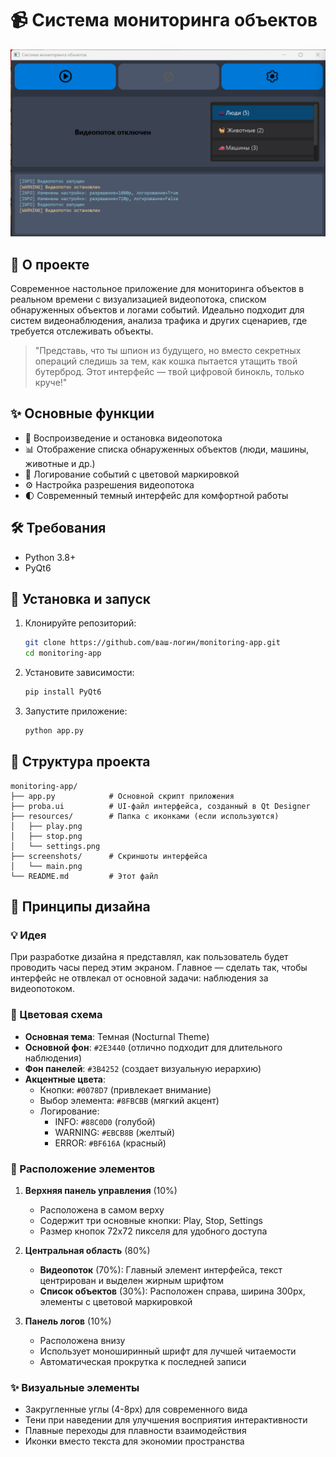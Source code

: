 # 📹 Система мониторинга объектов

![Интерфейс приложения](screenshots/main.png)

## 🌟 О проекте
Современное настольное приложение для мониторинга объектов в реальном времени с визуализацией видеопотока, списком обнаруженных объектов и логами событий. Идеально подходит для систем видеонаблюдения, анализа трафика и других сценариев, где требуется отслеживать объекты.

> "Представь, что ты шпион из будущего, но вместо секретных операций следишь за тем, как кошка пытается утащить твой бутерброд. Этот интерфейс — твой цифровой бинокль, только круче!"

## ✨ Основные функции

- 🎥 Воспроизведение и остановка видеопотока
- 📊 Отображение списка обнаруженных объектов (люди, машины, животные и др.)
- 📝 Логирование событий с цветовой маркировкой
- ⚙️ Настройка разрешения видеопотока
- 🌓 Современный темный интерфейс для комфортной работы

## 🛠 Требования

- Python 3.8+
- PyQt6

## 🚀 Установка и запуск

1. Клонируйте репозиторий:
   ```bash
   git clone https://github.com/ваш-логин/monitoring-app.git
   cd monitoring-app
   ```

2. Установите зависимости:
   ```bash
   pip install PyQt6
   ```

3. Запустите приложение:
   ```bash
   python app.py
   ```

## 📂 Структура проекта

```
monitoring-app/
├── app.py            # Основной скрипт приложения
├── proba.ui          # UI-файл интерфейса, созданный в Qt Designer
├── resources/        # Папка с иконками (если используются)
│   ├── play.png
│   ├── stop.png
│   └── settings.png
├── screenshots/      # Скриншоты интерфейса
│   └── main.png
└── README.md         # Этот файл
```

## 🎨 Принципы дизайна

### 💡 Идея
При разработке дизайна я представлял, как пользователь будет проводить часы перед этим экраном. Главное — сделать так, чтобы интерфейс не отвлекал от основной задачи: наблюдения за видеопотоком.

### 🌈 Цветовая схема
- **Основная тема**: Темная (Nocturnal Theme)
- **Основной фон**: `#2E3440` (отлично подходит для длительного наблюдения)
- **Фон панелей**: `#3B4252` (создает визуальную иерархию)
- **Акцентные цвета**:
  - Кнопки: `#0078D7` (привлекает внимание)
  - Выбор элемента: `#8FBCBB` (мягкий акцент)
  - Логирование: 
    - INFO: `#88C0D0` (голубой)
    - WARNING: `#EBCB8B` (желтый)
    - ERROR: `#BF616A` (красный)

### 📐 Расположение элементов

1. **Верхняя панель управления** (10%)
   - Расположена в самом верху
   - Содержит три основные кнопки: Play, Stop, Settings
   - Размер кнопок 72x72 пикселя для удобного доступа

2. **Центральная область** (80%)
   - **Видеопоток** (70%): Главный элемент интерфейса, текст центрирован и выделен жирным шрифтом
   - **Список объектов** (30%): Расположен справа, ширина 300px, элементы с цветовой маркировкой

3. **Панель логов** (10%)
   - Расположена внизу
   - Использует моноширинный шрифт для лучшей читаемости
   - Автоматическая прокрутка к последней записи

### ✨ Визуальные элементы
- Закругленные углы (4-8px) для современного вида
- Тени при наведении для улучшения восприятия интерактивности
- Плавные переходы для плавности взаимодействия
- Иконки вместо текста для экономии пространства
